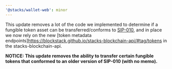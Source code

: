 ```yaml
---
'@stacks/wallet-web': minor
---
```


This update removes a lot of the code we implemented to determine if a fungible token asset can be transferred/conforms to [SIP-010](https://github.com/stacksgov/sips/blob/main/sips/sip-010/sip-010-fungible-token-standard.md), and in place we now rely on the new [token metadata endpoints]https://blockstack.github.io/stacks-blockchain-api/#tag/tokens in the stacks-blockchain-api.

**NOTICE: This update removes the ability to transfer certain fungible tokens that conformed to an older version of SIP-010 (with no memo).**
